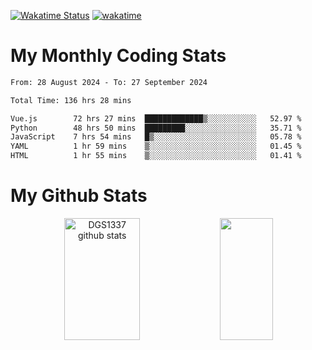 [![Wakatime Status](https://github.com/noopurphalak/noopurphalak/workflows/wakatime-status-update/badge.svg)](https://github.com/noopurphalak/noopurphalak/actions/workflows/main.yml)
[![wakatime](https://wakatime.com/badge/user/80ace140-ef40-4fdd-b8ed-f3be3d2e1aea.svg)](https://wakatime.com/@80ace140-ef40-4fdd-b8ed-f3be3d2e1aea)

# My Monthly Coding Stats

<!--START_SECTION:waka-->

```txt
From: 28 August 2024 - To: 27 September 2024

Total Time: 136 hrs 28 mins

Vue.js        72 hrs 27 mins  █████████████▒░░░░░░░░░░░   52.97 %
Python        48 hrs 50 mins  █████████░░░░░░░░░░░░░░░░   35.71 %
JavaScript    7 hrs 54 mins   █▒░░░░░░░░░░░░░░░░░░░░░░░   05.78 %
YAML          1 hr 59 mins    ▒░░░░░░░░░░░░░░░░░░░░░░░░   01.45 %
HTML          1 hr 55 mins    ▒░░░░░░░░░░░░░░░░░░░░░░░░   01.41 %
```

<!--END_SECTION:waka-->

# My Github Stats
<div style="text-align: center;">
  <img width="49%" height="195px" src="https://github-readme-stats-sigma-five.vercel.app/api?username=noopurphalak&show_icons=true&count_private=true&hide_border=true&title_color=ecf2f8&icon_color=0d1117&text_color=FFFFFF&bg_color=0d1117" alt="DGS1337 github stats" />
  <img width="41%" height="195px" src="https://github-readme-stats-sigma-five.vercel.app/api/top-langs/?username=noopurphalak&layout=compact&hide_border=true&title_color=ecf2f8&text_color=FFFFFF&bg_color=0d1117" />
</div>

